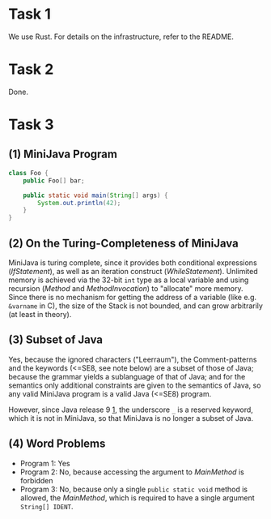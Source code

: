 Task 1
======
We use Rust. For details on the infrastructure, refer to the README.


Task 2
======
Done.


Task 3
======

(1) MiniJava Program
----------------
```java
class Foo {
    public Foo[] bar;

    public static void main(String[] args) {
        System.out.println(42);
    }
}
```

(2) On the Turing-Completeness of MiniJava
--------------------------------------
MiniJava is turing complete, since it provides both conditional expressions (*IfStatement*),
as well as an iteration construct (*WhileStatement*). Unlimited memory is achieved via the
32-bit `int` type as a local variable and using recursion (*Method* and *MethodInvocation*)
to "allocate" more memory. Since there is no mechanism for getting the address of a variable
(like e.g. `&varname` in C), the size of the Stack is not bounded, and can grow arbitrarily
(at least in theory).

(3) Subset of Java
--------------
Yes, because the ignored characters ("Leerraum"), the Comment-patterns and the keywords
(<=SE8, see note below) are a subset of those of Java; because the grammar yields a sublanguage
of that of Java; and for the semantics only additional constraints are given to the semantics
of Java, so any valid MiniJava program is a valid Java (<=SE8) program.

However, since Java release 9 [1], the underscore `_` is a reserved keyword, which it is not
in MiniJava, so that MiniJava is no longer a subset of Java.

(4) Word Problems
-------------
- Program 1: Yes
- Program 2: No, because accessing the argument to *MainMethod* is forbidden
- Program 3: No, because only a single `public static void` method is allowed, the *MainMethod*,
  which is required to have a single argument `String[] IDENT`.


[1]: https://docs.oracle.com/javase/specs/jls/se10/html/jls-3.html#jls-3.9
